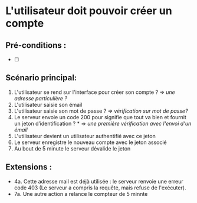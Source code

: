 # L'utilisateur doit pouvoir créer un compte

## Pré-conditions :

- [ ]

## Scénario principal:

1. L'utilisateur se rend sur l'interface pour créer son compte ? *=> une adresse particulière ?*
2. L'utilisateur saisie son émail
3. L'utilisateur saisie son mot de passe ? *=> vérification sur mot de passe?*
4. Le serveur envoie un code 200 pour signifie que tout va bien et fournit un jeton d’identification ? * => *une première vérification avec l'envoi d'un émail*
5. L'utilisateur devient un utilisateur authentifié avec ce jeton
6. Le serveur enregistre le nouveau compte avec le jeton associé
7. Au bout de 5 minute le serveur dévalide le jeton

## Extensions :

- 4a. Cette adresse mail est déjà utilisée : le serveur renvoie une erreur code 403 (Le serveur a compris la requête, mais refuse de l'exécuter).
- 7a. Une autre action a relance le compteur de 5 minnte